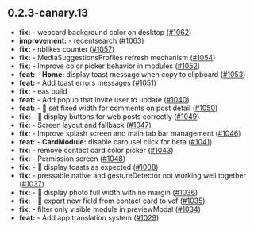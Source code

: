 ## 0.2.3-canary.13

* **fix:**  - webcard background color on desktop ([#1062](https://github.com/AzzappApp/azzapp/pull/1062))
* **improvement:**  - recentsearch ([#1063](https://github.com/AzzappApp/azzapp/pull/1063))
* **fix:**  - nblikes counter ([#1057](https://github.com/AzzappApp/azzapp/pull/1057))
* **fix:**  - MediaSuggestionsProfiles refresh mechanism ([#1054](https://github.com/AzzappApp/azzapp/pull/1054))
* **fix:**  - Improve color picker behavior in modules ([#1052](https://github.com/AzzappApp/azzapp/pull/1052))
* **feat:**  - **Home:** display toast message when copy to clipboard ([#1053](https://github.com/AzzappApp/azzapp/pull/1053))
* **feat:**  - Add toast errors messages ([#1051](https://github.com/AzzappApp/azzapp/pull/1051))
* **fix:**  - eas build
* **feat:**  - Add popup that invite user to update ([#1040](https://github.com/AzzappApp/azzapp/pull/1040))
* **feat:**  - 🎸 set fixed width for comments on post detail ([#1050](https://github.com/AzzappApp/azzapp/pull/1050))
* **fix:**  - 🐛 display buttons for web posts correctly ([#1049](https://github.com/AzzappApp/azzapp/pull/1049))
* **fix:**  - Screen layout and fallback ([#1047](https://github.com/AzzappApp/azzapp/pull/1047))
* **fix:**  - Improve splash screen and main tab bar management ([#1046](https://github.com/AzzappApp/azzapp/pull/1046))
* **feat:**  - **CardModule:** disable carousel click for beta ([#1041](https://github.com/AzzappApp/azzapp/pull/1041))
* **fix:**  - remove contact card color picker ([#1043](https://github.com/AzzappApp/azzapp/pull/1043))
* **fix:**  - Permission screen ([#1048](https://github.com/AzzappApp/azzapp/pull/1048))
* **fix:**  - 🐛 display toasts as expected ([#1008](https://github.com/AzzappApp/azzapp/pull/1008))
* **fix:**  - pressable native and gestureDetector not working well together ([#1037](https://github.com/AzzappApp/azzapp/pull/1037))
* **fix:**  - 🐛 display photo full width with no margin ([#1036](https://github.com/AzzappApp/azzapp/pull/1036))
* **fix:**  - 🐛 export new field from contact card to vcf ([#1035](https://github.com/AzzappApp/azzapp/pull/1035))
* **fix:**  - filter only visible module in previewModal ([#1034](https://github.com/AzzappApp/azzapp/pull/1034))
* **feat:**  - Add app translation system ([#1029](https://github.com/AzzappApp/azzapp/pull/1029))